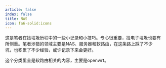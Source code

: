 ```yaml
---
article: false
index: false
title: NAS
icon: fa6-solid:icons
---
```


这是笔者在捡垃圾历程中的一些小记录和小技巧。专心很重要，捡电子垃圾也要有所侧重。笔者涉猎的领域主要是NAS、服务器和软路由，在这条路上踩了不少坑，也积累了不少经验，或许记录下来会更好。

这个分类里全是软路由相关的内容，主要是openwrt。

<!-- markdownlint-disable MD033 -->

<Catalog base='/NASServerRouter/NAS' />

<!-- markdownlint-enable MD033 -->
